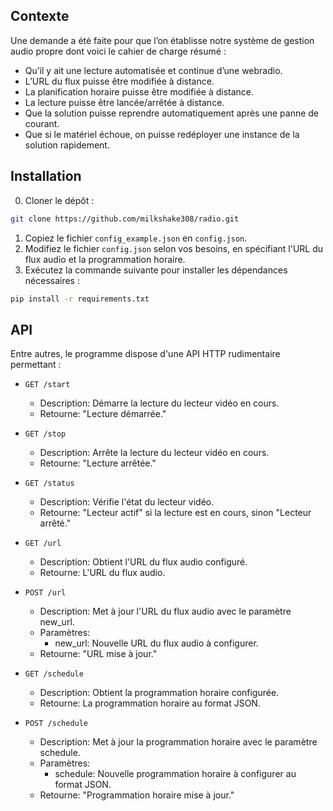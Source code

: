 ## Contexte
Une demande a été faite pour que l’on établisse notre système de gestion audio propre dont voici le cahier de charge résumé :
- Qu’il y ait une lecture automatisée et continue d’une webradio.
- L’URL du flux puisse être modifiée à distance.
- La planification horaire puisse être modifiée à distance.
- La lecture puisse être lancée/arrêtée à distance.
- Que la solution puisse reprendre automatiquement après une panne de courant.
- Que si le matériel échoue, on puisse redéployer une instance de la solution rapidement.

## Installation
0. Cloner le dépôt :
```bash
git clone https://github.com/milkshake308/radio.git
```
1. Copiez le fichier `config_example.json` en `config.json`.
2. Modifiez le fichier `config.json` selon vos besoins, en spécifiant l'URL du flux audio et la programmation horaire.
3. Exécutez la commande suivante pour installer les dépendances nécessaires :
```bash
pip install -r requirements.txt
```

## API
Entre autres, le programme dispose d'une API HTTP rudimentaire permettant :

- `GET /start`
  - Description: Démarre la lecture du lecteur vidéo en cours.
  - Retourne: "Lecture démarrée."

- `GET /stop`
  - Description: Arrête la lecture du lecteur vidéo en cours.
  - Retourne: "Lecture arrêtée."

- `GET /status`
  - Description: Vérifie l'état du lecteur vidéo.
  - Retourne: "Lecteur actif" si la lecture est en cours, sinon "Lecteur arrêté."

- `GET /url`
  - Description: Obtient l'URL du flux audio configuré.
  - Retourne: L'URL du flux audio.

- `POST /url`
  - Description: Met à jour l'URL du flux audio avec le paramètre new_url.
  - Paramètres:
    - new_url: Nouvelle URL du flux audio à configurer.
  - Retourne: "URL mise à jour."

- `GET /schedule`
  - Description: Obtient la programmation horaire configurée.
  - Retourne: La programmation horaire au format JSON.

- `POST /schedule`
  - Description: Met à jour la programmation horaire avec le paramètre schedule.
  - Paramètres:
    - schedule: Nouvelle programmation horaire à configurer au format JSON.
  - Retourne: "Programmation horaire mise à jour."
